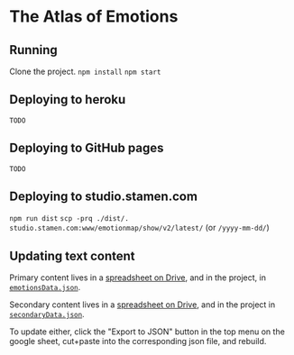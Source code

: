 # The Atlas of Emotions

## Running

Clone the project.
`npm install`
`npm start`

## Deploying to heroku

`TODO`

## Deploying to GitHub pages

`TODO`

## Deploying to studio.stamen.com

`npm run dist`
`scp -prq ./dist/. studio.stamen.com:www/emotionmap/show/v2/latest/` (or `/yyyy-mm-dd/`)

## Updating text content

Primary content lives in a [spreadsheet on Drive](https://docs.google.com/spreadsheets/d/1d9_u-7heRc1VHHOJQpvLqXOMXfSgmNBT9olpWk2cdvE/edit#gid=0), and in the project, in [`emotionsData.json`](https://github.com/stamen/atlas-of-emotions/blob/master/static/emotionsData.json).

Secondary content lives in a [spreadsheet on Drive](https://docs.google.com/a/stamen.com/spreadsheets/d/1eNeWj8q3geMb8HZsSR9ZT7vmFzXSR7nzd9nKNrvE1Ko/edit?usp=drive_web), and in the project in [`secondaryData.json`](https://github.com/stamen/atlas-of-emotions/blob/master/static/secondaryData.json).

To update either, click the "Export to JSON" button in the top menu on the google sheet, cut+paste into the corresponding json file, and rebuild.